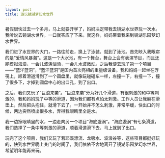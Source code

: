 ```yaml
---
layout: post
title: 游玩镜湖梦幻水世界
---
```



暑假很快过去一个多月，马上就要开学了，妈妈决定带我去镜湖水世界玩一次水。我听说去镜湖水世界，一口就答应了下来。就这样，妈妈带着我来到镜湖乐园梦幻水世界。

我们进了水世界的大门，一路往前走，换上了泳装，就到了泳池。首先映入我眼帘的是“爱情风暴潮”。这是一个大水池，有一个舞台，舞台上会有表演节目，而且还能模拟海浪，一会儿波涛汹涌，一会儿水波微动。之后我便去玩了第一个项目——“蓝洋蓝洞”。“蓝洋蓝洞”是国内首次亮相的重量级设备。我和妈妈一起坐在浮筏上，顺着滑道滑到了一个圆盘里，就像玩碰碰车一样，左撞一下，右撞一下，撞了很多下，才掉到圆盘中心的出口孔，到了出口。

之后，我们又玩了“巨浪来袭”。“巨浪来袭”分为好几个滑道，有很刺激的和中等刺激的，我和妈妈玩了中等的滑道，因为我们都有点怕太刺激。工作人员让我躺在滑垫上，然后把头抱住，就滑下去了。一开始并不怎么刺激，非常平缓，快出口的时候，两边突然喷出很多水，弄得我眼睛里全是水。

我一边擦眼睛里的水，一边走向另一个项目“海底漩涡”。“海底漩涡”有七条滑道，我们选择了一条中等刺激的滑道，顺着滑道滑下去，马上就到了出口。

玩完了这个项目，我们又玩了若耶溪漂流、龙吸水、波浪谷等，这些项目都挺好玩的，快到水世界晚上关门的时间了，我们依依不舍地离开了镜湖乐园梦幻水世界，希望明年能再来玩。
